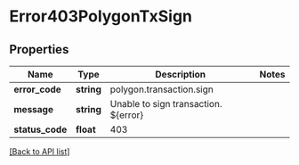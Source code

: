 # Error403PolygonTxSign

## Properties

Name | Type | Description | Notes
------------ | ------------- | ------------- | -------------
**error_code** | **string** | polygon.transaction.sign |
**message** | **string** | Unable to sign transaction. ${error} |
**status_code** | **float** | 403 |

[[Back to API list]](../../README.md#api-endpoints)
